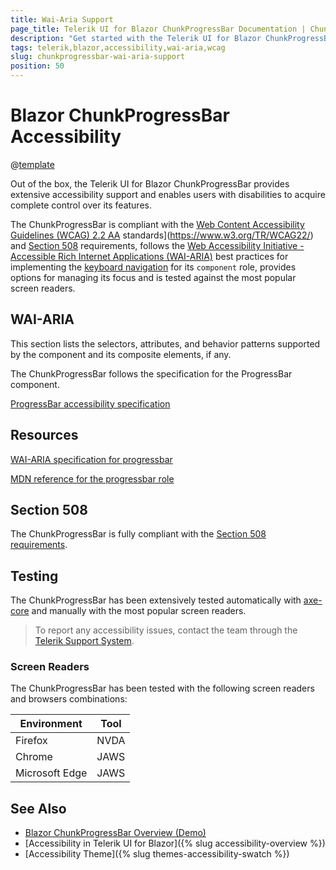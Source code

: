 ```yaml
---
title: Wai-Aria Support
page_title: Telerik UI for Blazor ChunkProgressBar Documentation | ChunkProgressBar Accessibility
description: "Get started with the Telerik UI for Blazor ChunkProgressBar and learn about its accessibility support for WAI-ARIA, Section 508, and WCAG 2.2."
tags: telerik,blazor,accessibility,wai-aria,wcag
slug: chunkprogressbar-wai-aria-support 
position: 50 
---
```


# Blazor ChunkProgressBar Accessibility

@[template](/_contentTemplates/common/parameters-table-styles.md#table-layout)



Out of the box, the Telerik UI for Blazor ChunkProgressBar provides extensive accessibility support and enables users with disabilities to acquire complete control over its features.


The ChunkProgressBar is compliant with the [Web Content Accessibility Guidelines (WCAG) 2.2  AA](https://www.w3.org/TR/WCAG22/) standards](https://www.w3.org/TR/WCAG22/) and [Section 508](http://www.section508.gov/) requirements, follows the [Web Accessibility Initiative - Accessible Rich Internet Applications (WAI-ARIA)](https://www.w3.org/WAI/ARIA/apg/) best practices for implementing the [keyboard navigation](#keyboard-navigation) for its `component` role, provides options for managing its focus and is tested against the most popular screen readers.

## WAI-ARIA


This section lists the selectors, attributes, and behavior patterns supported by the component and its composite elements, if any.


The ChunkProgressBar follows the specification for the ProgressBar component.

[ProgressBar accessibility specification]({{progressbar_a11y_link}})

## Resources

[WAI-ARIA specification for progressbar](https://www.w3.org/TR/wai-aria-1.2/#progressbar)

[MDN reference for the progressbar role](https://developer.mozilla.org/en-US/docs/Web/Accessibility/ARIA/Roles/progressbar_role#associated_wai-aria_roles_states_and_properties)

## Section 508


The ChunkProgressBar is fully compliant with the [Section 508 requirements](http://www.section508.gov/).

## Testing


The ChunkProgressBar has been extensively tested automatically with [axe-core](https://github.com/dequelabs/axe-core) and manually with the most popular screen readers.

> To report any accessibility issues, contact the team through the [Telerik Support System](https://www.telerik.com/account/support-center).

### Screen Readers


The ChunkProgressBar has been tested with the following screen readers and browsers combinations:

| Environment | Tool |
| ----------- | ---- |
| Firefox | NVDA |
| Chrome | JAWS |
| Microsoft Edge | JAWS |



## See Also

* [Blazor ChunkProgressBar Overview (Demo)](https://demos.telerik.com/blazor-ui/chunkprogressbar/overview)
* [Accessibility in Telerik UI for Blazor]({% slug accessibility-overview %})
* [Accessibility Theme]({% slug themes-accessibility-swatch %})